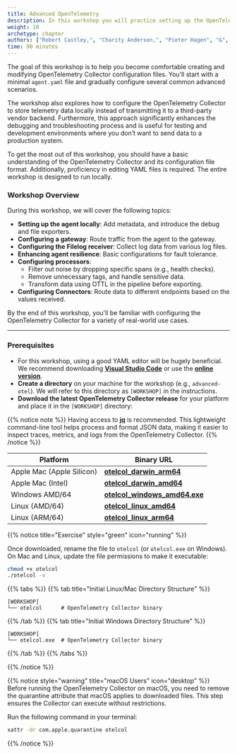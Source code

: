 ```yaml
---
title: Advanced OpenTelemetry
description: In this workshop you will practice setting up the OpenTelemetry Collector configuration from scratch and go though several advanced configuration scenarios's
weight: 10
archetype: chapter
authors: ["Robert Castley,", "Charity Anderson,", "Pieter Hagen", "&", "Geoff Higginbottom"]
time: 90 minutes
---
```


The goal of this workshop is to help you become comfortable creating and modifying OpenTelemetry Collector configuration files. You’ll start with a minimal `agent.yaml` file and gradually configure several common advanced scenarios.

The workshop also explores how to configure the OpenTelemetry Collector to store telemetry data locally instead of transmitting it to a third-party vendor backend. Furthermore, this approach significantly enhances the debugging and troubleshooting process and is useful for testing and development environments where you don’t want to send data to a production system.

To get the most out of this workshop, you should have a basic understanding of the OpenTelemetry Collector and its configuration file format. Additionally, proficiency in editing YAML files is required. The entire workshop is designed to run locally.

### Workshop Overview

During this workshop, we will cover the following topics:

- **Setting up the agent locally**: Add metadata, and introduce the debug and file exporters.
- **Configuring a gateway**: Route traffic from the agent to the gateway.
- **Configuring the Filelog receiver**: Collect log data from various log files.
- **Enhancing agent resilience**: Basic configurations for fault tolerance.
- **Configuring processors**:
  - Filter out noise by dropping specific spans (e.g., health checks).
  - Remove unnecessary tags, and handle sensitive data.
  - Transform data using OTTL in the pipeline before exporting.
- **Configuring Connectors**: Route data to different endpoints based on the values received.

By the end of this workshop, you'll be familiar with configuring the OpenTelemetry Collector for a variety of real-world use cases.

---

### Prerequisites

- For this workshop, using a good YAML editor will be hugely beneficial. We recommend downloading [**Visual Studio Code**](https://code.visualstudio.com/download) or use the [**online version**](https://vscode.dev/).
- **Create a directory** on your machine for the workshop (e.g., `advanced-otel`). We will refer to this directory as `[WORKSHOP]` in the instructions.
- **Download the latest OpenTelemetry Collector release** for your platform and place it in the `[WORKSHOP]` directory:

{{% notice note %}}
Having access to [**jq**](https://jqlang.org/download/) is recommended. This lightweight command-line tool helps process and format JSON data, making it easier to inspect traces, metrics, and logs from the OpenTelemetry Collector.
{{% /notice %}}

| Platform                         | Binary URL          |
|----------------------------------|---------------------|
|  Apple Mac (Apple Silicon)   | **[otelcol_darwin_arm64](https://github.com/signalfx/splunk-otel-collector/releases/download/v0.117.0/otelcol_darwin_arm64)** |
|  Apple Mac (Intel)           | **[otelcol_darwin_amd64](https://github.com/signalfx/splunk-otel-collector/releases/download/v0.117.0/otelcol_darwin_amd64)** |
|  Windows AMD/64              | **[otelcol_windows_amd64.exe](https://github.com/signalfx/splunk-otel-collector/releases/download/v0.117.0/otelcol_windows_amd64.exe)** |
|  Linux (AMD/64)              |**[otelcol_linux_amd64](https://github.com/signalfx/splunk-otel-collector/releases/download/v0.117.0/otelcol_linux_amd64)** |
|  Linux (ARM/64)              |**[otelcol_linux_arm64](https://github.com/signalfx/splunk-otel-collector/releases/download/v0.117.0/otelcol_linux_arm64)** |

{{% notice title="Exercise" style="green" icon="running" %}}

Once downloaded, rename the file to `otelcol` (or `otelcol.exe` on Windows). On Mac and Linux, update the file permissions to make it executable:

```bash
chmod +x otelcol
./otelcol -v
```

{{% tabs %}}
{{% tab title="Initial Linux/Mac Directory Structure" %}}

```text
[WORKSHOP]
└── otelcol      # OpenTelemetry Collector binary
```

{{% /tab %}}
{{% tab title="Initial Windows Directory Structure" %}}

```text
[WORKSHOP]
└── otelcol.exe  # OpenTelemetry Collector binary
```

{{% /tab %}}
{{% /tabs %}}

{{% /notice %}}

{{% notice style="warning" title="macOS Users" icon="desktop" %}}
Before running the OpenTelemetry Collector on macOS, you need to remove the quarantine attribute that macOS applies to downloaded files. This step ensures the Collector can execute without restrictions.

Run the following command in your terminal:

```bash
xattr -dr com.apple.quarantine otelcol
```

{{% /notice %}}
